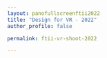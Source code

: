 ```yaml
---
layout: panofullscreenftii2022
title: "Design for VR - 2022"
author_profile: false

permalink: ftii-vr-shoot-2022

---
```

